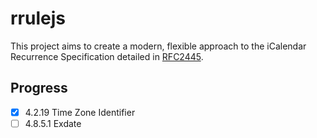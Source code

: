 # rrulejs

This project aims to create a modern, flexible approach to the iCalendar Recurrence Specification detailed in [RFC2445](https://www.rfc-editor.org/rfc/rfc2445#section-4.8.5).

## Progress

* [x] 4.2.19 Time Zone Identifier
* [ ] 4.8.5.1 Exdate
